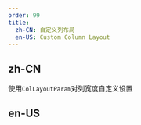 ```yaml
---
order: 99
title:
  zh-CN: 自定义列布局
  en-US: Custom Column Layout
---
```


## zh-CN

使用`ColLayoutParam`对列宽度自定义设置

## en-US

